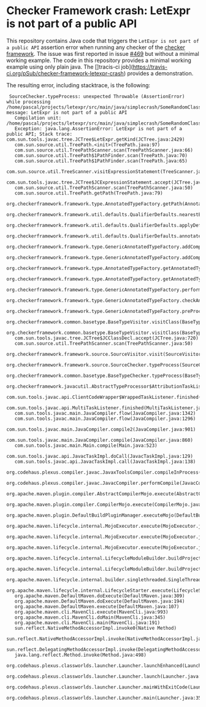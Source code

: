 Checker Framework crash: LetExpr is not part of a public API
============================================================

This repository contains Java code that triggers the `LetExpr is not part of a public API` assertion error when running
any checker of the [checker framework](https://checkerframework.org/). The issue was first reported in issue
[#469](https://github.com/typetools/checker-framework/issues/469) but without a minimal working example. The code in this
repository provides a minimal working example using only plain java. The []tracis-ci job](https://travis-ci.org/pSub/checker-framework-letexpr-crash)
provides a demonstration. 

The resulting error, including stacktrace, is the following:


     SourceChecker.typeProcess: unexpected Throwable (AssertionError) while processing /home/pascal/projects/letexpr/src/main/java/simplecrash/SomeRandomClass.java; message: LetExpr is not part of a public API
       Compilation unit: /home/pascal/projects/letexpr/src/main/java/simplecrash/SomeRandomClass.java
       Exception: java.lang.AssertionError: LetExpr is not part of a public API; Stack trace: com.sun.tools.javac.tree.JCTree$LetExpr.getKind(JCTree.java:2429)
       com.sun.source.util.TreePath.<init>(TreePath.java:97)
       com.sun.source.util.TreePathScanner.scan(TreePathScanner.java:66)
       com.sun.source.util.TreePath$1PathFinder.scan(TreePath.java:70)
       com.sun.source.util.TreePath$1PathFinder.scan(TreePath.java:65)
       com.sun.source.util.TreeScanner.visitExpressionStatement(TreeScanner.java:243)
       com.sun.tools.javac.tree.JCTree$JCExpressionStatement.accept(JCTree.java:1302)
       com.sun.source.util.TreePathScanner.scan(TreePathScanner.java:50)
       com.sun.source.util.TreePath.getPath(TreePath.java:79)
       org.checkerframework.framework.type.AnnotatedTypeFactory.getPath(AnnotatedTypeFactory.java:2819)
       org.checkerframework.framework.util.defaults.QualifierDefaults.nearestEnclosingExceptLocal(QualifierDefaults.java:386)
       org.checkerframework.framework.util.defaults.QualifierDefaults.applyDefaults(QualifierDefaults.java:473)
       org.checkerframework.framework.util.defaults.QualifierDefaults.annotate(QualifierDefaults.java:372)
       org.checkerframework.framework.type.GenericAnnotatedTypeFactory.addComputedTypeAnnotations(GenericAnnotatedTypeFactory.java:1391)
       org.checkerframework.framework.type.GenericAnnotatedTypeFactory.addComputedTypeAnnotations(GenericAnnotatedTypeFactory.java:1375)
       org.checkerframework.framework.type.AnnotatedTypeFactory.getAnnotatedType(AnnotatedTypeFactory.java:995)
       org.checkerframework.framework.type.AnnotatedTypeFactory.getAnnotatedType(AnnotatedTypeFactory.java:2364)
       org.checkerframework.framework.type.GenericAnnotatedTypeFactory.performFlowAnalysis(GenericAnnotatedTypeFactory.java:954)
       org.checkerframework.framework.type.GenericAnnotatedTypeFactory.checkAndPerformFlowAnalysis(GenericAnnotatedTypeFactory.java:1422)
       org.checkerframework.framework.type.GenericAnnotatedTypeFactory.preProcessClassTree(GenericAnnotatedTypeFactory.java:247)
       org.checkerframework.common.basetype.BaseTypeVisitor.visitClass(BaseTypeVisitor.java:295)
       org.checkerframework.common.basetype.BaseTypeVisitor.visitClass(BaseTypeVisitor.java:166)
       com.sun.tools.javac.tree.JCTree$JCClassDecl.accept(JCTree.java:720)
       com.sun.source.util.TreePathScanner.scan(TreePathScanner.java:50)
       org.checkerframework.framework.source.SourceVisitor.visit(SourceVisitor.java:66)
       org.checkerframework.framework.source.SourceChecker.typeProcess(SourceChecker.java:967)
       org.checkerframework.common.basetype.BaseTypeChecker.typeProcess(BaseTypeChecker.java:502)
       org.checkerframework.javacutil.AbstractTypeProcessor$AttributionTaskListener.finished(AbstractTypeProcessor.java:185)
       com.sun.tools.javac.api.ClientCodeWrapper$WrappedTaskListener.finished(ClientCodeWrapper.java:681)
       com.sun.tools.javac.api.MultiTaskListener.finished(MultiTaskListener.java:111)
       com.sun.tools.javac.main.JavaCompiler.flow(JavaCompiler.java:1342)
       com.sun.tools.javac.main.JavaCompiler.flow(JavaCompiler.java:1296)
       com.sun.tools.javac.main.JavaCompiler.compile2(JavaCompiler.java:901)
       com.sun.tools.javac.main.JavaCompiler.compile(JavaCompiler.java:860)
       com.sun.tools.javac.main.Main.compile(Main.java:523)
       com.sun.tools.javac.api.JavacTaskImpl.doCall(JavacTaskImpl.java:129)
       com.sun.tools.javac.api.JavacTaskImpl.call(JavacTaskImpl.java:138)
       org.codehaus.plexus.compiler.javac.JavaxToolsCompiler.compileInProcess(JavaxToolsCompiler.java:126)
       org.codehaus.plexus.compiler.javac.JavacCompiler.performCompile(JavacCompiler.java:174)
       org.apache.maven.plugin.compiler.AbstractCompilerMojo.execute(AbstractCompilerMojo.java:1075)
       org.apache.maven.plugin.compiler.CompilerMojo.execute(CompilerMojo.java:168)
       org.apache.maven.plugin.DefaultBuildPluginManager.executeMojo(DefaultBuildPluginManager.java:134)
       org.apache.maven.lifecycle.internal.MojoExecutor.execute(MojoExecutor.java:208)
       org.apache.maven.lifecycle.internal.MojoExecutor.execute(MojoExecutor.java:154)
       org.apache.maven.lifecycle.internal.MojoExecutor.execute(MojoExecutor.java:146)
       org.apache.maven.lifecycle.internal.LifecycleModuleBuilder.buildProject(LifecycleModuleBuilder.java:117)
       org.apache.maven.lifecycle.internal.LifecycleModuleBuilder.buildProject(LifecycleModuleBuilder.java:81)
       org.apache.maven.lifecycle.internal.builder.singlethreaded.SingleThreadedBuilder.build(SingleThreadedBuilder.java:51)
       org.apache.maven.lifecycle.internal.LifecycleStarter.execute(LifecycleStarter.java:128)
       org.apache.maven.DefaultMaven.doExecute(DefaultMaven.java:309)
       org.apache.maven.DefaultMaven.doExecute(DefaultMaven.java:194)
       org.apache.maven.DefaultMaven.execute(DefaultMaven.java:107)
       org.apache.maven.cli.MavenCli.execute(MavenCli.java:993)
       org.apache.maven.cli.MavenCli.doMain(MavenCli.java:345)
       org.apache.maven.cli.MavenCli.main(MavenCli.java:191)
       sun.reflect.NativeMethodAccessorImpl.invoke0(Native Method)
       sun.reflect.NativeMethodAccessorImpl.invoke(NativeMethodAccessorImpl.java:62)
       sun.reflect.DelegatingMethodAccessorImpl.invoke(DelegatingMethodAccessorImpl.java:43)
       java.lang.reflect.Method.invoke(Method.java:498)
       org.codehaus.plexus.classworlds.launcher.Launcher.launchEnhanced(Launcher.java:289)
       org.codehaus.plexus.classworlds.launcher.Launcher.launch(Launcher.java:229)
       org.codehaus.plexus.classworlds.launcher.Launcher.mainWithExitCode(Launcher.java:415)
       org.codehaus.plexus.classworlds.launcher.Launcher.main(Launcher.java:356)

